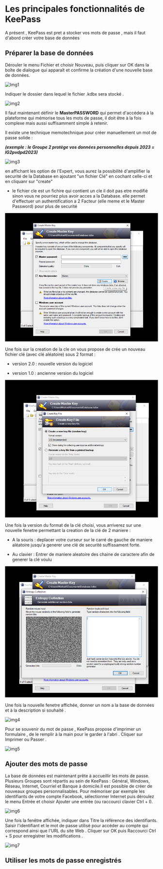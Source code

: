 # Les principales fonctionnalités de KeePass

A présent , KeePass est pret a stocker vos mots de passe , mais il faut d'abord créer votre base de données

## **Préparer la base de données**

Dérouler le menu Fichier et choisir Nouveau, puis cliquer sur OK dans la boîte de dialogue qui apparaît et confirme la création d'une nouvelle base de données.

![Img1](https://img-19.commentcamarche.net/KjuMxn8EQHq3_uJtX9jPvoyWV5Y=/450x/smart/caf5ddbfdeeb47759e11c15726adf22f/ccmcms-commentcamarche/24056228.png)

Indiquer le dossier dans lequel le fichier .kdbx sera stocké .

![img2](https://img-19.commentcamarche.net/bm1HrE1KJuHiJJSRdoyEuTQuPl4=/450x/smart/70b7dfd734164f63a9828a38b97c145e/ccmcms-commentcamarche/24056242.png)

Il faut maintenant définir le **MasterPASSWORD** qui permet d'accédera à la plateforme qui mémorise tous les mots de passe, il doit être à la fois complexe mais aussi suffisamment simple à retenir.

Il existe une technique memotechnique pour créer manuellement un mot de passe solide :

***(exemple : le Groupe 2 protège vos données personnelles depuis 2023 = lG2pvdpd2023)***

![img3](https://img-19.commentcamarche.net/YtdHVYmP0IX6Ce6bWNi4cjtE0dc=/450x/smart/19b5e6e917ec4e98bb5d26efb9352eeb/ccmcms-commentcamarche/24056267.png)

en affichant les option de l'Expert, vous aurez la possibilité d'amplifier la securité de la Database en ajoutant "un fichier Clé" en cochant celle-ci et en cliquanr sur "create"

- le fichier cle est un fichire qui contient un cle il doit pas etre modifié sinon vous ne pourriez plus avoir acces a la Database. elle permet d'effectuer un authentification a 2 Facteur (elle meme et le Master Password) pour plus de securité

![imgage 10](https://github.com/michaelc31/Projet-image/blob/main/Sans%20titre0.png?raw=true)

Une fois sur la creation de la cle on vous propose de crée un nouveau fichier clé (avec clé aléatoire) sous 2 format :

- version 2.0 : nouvelle version du logiciel

- version 1.0 : ancienne version du logiciel

![img](https://github.com/michaelc31/Projet-image/blob/main/Sans%20titre1.png?raw=true)

Une fois la version du format de la clé choisi, vous arriverez sur une nouvelle fenetre permettant la creation de la clé de 2 maniere :

- A la souris : deplacer votre curseur sur le carré de gauche de maniere aléatoire jusqu'a generer une clé de securité suffissament forte.

- Au clavier : Entrer de maniere aleatoire des chaine de caractere afin de generer la clé voulu

![img](https://github.com/michaelc31/Projet-image/blob/main/Sans%20titre2.png?raw=true)

Une fois la nouvelle fenetre affichée, donner un nom a la base de données et à la description si souhaité .

![img4](https://img-19.commentcamarche.net/wGV-MXzwtxzgqoWBXaKndz6Dnqc=/450x/smart/81e13788566a4a708b6c9ca26aabcdcb/ccmcms-commentcamarche/24056269.png)

Pour se souvenir du mot de passe , KeePass propose d'imprimer un formulaire , de le remplir à la main pour le garder à l'abri .
Cliquer sur Imprimer ou Passer .

![img5](https://img-19.commentcamarche.net/5g1hm0h3LJek_6DcbF8AEdeb_y4=/450x/smart/322a4d0591d341caaae46a82a5e5bfc4/ccmcms-commentcamarche/24056271.png)

## **Ajouter des mots de passe**

La base de données est maintenant prête à accueillir les mots de passe. Plusieurs Groupes sont répartis au sein de KeePass : Général, Windows, Réseau, Internet, Courriel et Banque à domicile.Il est possible de créer de nouveaux groupes personnalisables. Pour mémoriser par exemple les identifiants de votre compte Facebook, sélectionner Internet puis déroulez le menu Entrée et choisir Ajouter une entrée (ou raccourci clavier Ctrl + I).

![img6](https://img-19.commentcamarche.net/HJAmv9VjPBwP14xBY1qHbro8fnE=/450x/smart/368b7883baac4ca3baaabf75421bc427/ccmcms-commentcamarche/24056353.png)

Une fois la fenêtre affichée, indiquer dans Titre la référence des identifiants.
Saisir l'identifiant et le mot de passe utilisé pour accéder au compte qui correspond ainsi que l'URL du site Web .
Cliquer sur OK puis Raccourci Ctrl + S pour enregistrer les modifications .

![img7](https://img-19.commentcamarche.net/uH2mW_cVrIZUKYRZrQuWeCJwp1M=/450x/smart/7a22ba78337e43ed99b06fd1f5216db6/ccmcms-commentcamarche/24056366.png)

## Utiliser les mots de passe enregistrés
